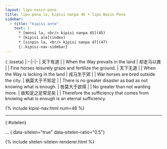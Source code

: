 ```yaml
---
layout: lipu-nasin-pona
title: lipu pona la, kipisi nanpa 46 • lipu Nasin Pona
sidebar:
  - title: "kipisi ante"
    text: |
      * [monsi la, <br/> kipisi nanpa 45](45)
      * [kipisi ale](index)
      * [sinpin la, <br/> kipisi nanpa 47](47)
      {:.kipisi-nav-sidebar}
---
```


{:.loseta}
|:-:|-|-
| 天下有道       |  | When the Way prevails in the land
| 却走马以粪     |  | Fine horses leisurely graze and fertilize the ground.
| 天下无道       |  | When the Way is lacking in the land
| 戎马生于郊     |  | War horses are bred outside the city.
| 祸莫大于不知足 |  | There is no greater disaster as bad as not knowing what is enough.
| 咎莫大于欲得   |  | No greater than not wanting more.
| 故知足之足<wbr/>常足矣 |  | Therefore the sufficiency that comes from knowing what is enough is an eternal sufficiency.

{% include kipisi-nav.html num=46 %}

-------
{:#sitelen}

...
{:data-sitelen="true" data-sitelen-ratio="0.5"}

{% include sitelen-sitelen-renderer.html %}
